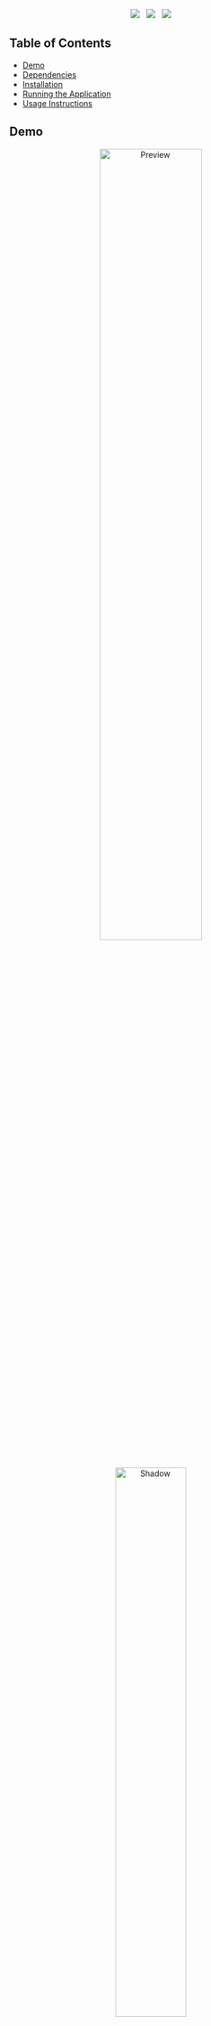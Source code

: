 <p align="center">
<a href="https://www.joolaoye.com/"><img src="https://img.shields.io/badge/Website-Visit-green.svg"/></a> &nbsp; <a href="https://github.com/joolaoye/portfolio/LICENSE"><img src="https://img.shields.io/badge/License-MIT-blue.svg"/></a> &nbsp; <a href=""><img src="https://img.shields.io/badge/Open Source-red.svg"/></a>
</p>



## Table of Contents
- [Demo](#demo)
- [Dependencies](#dependencies)
- [Installation](#installation)
- [Running the Application](#running-the-application)
- [Usage Instructions](#usage-instructions)

## Demo
<p align="center">
  <a href="https://www.joolaoye.com/">
    <img src="https://i.imgur.com/odQxigb.gif" alt="Preview" width="60%"/>
  </a>
  <br/>
  <a href="https://www.joolaoye.com/"><img src="https://arifszn.netlify.app/assets/img/drop-shadow.png" width="50%" alt="Shadow"/></a>
</p>

## Dependencies
- You will need `node.js` installed globally on your machine. [Install node.js](https://nodejs.org/en)
- You will need `git` installed globally on your machine. [Install node.js](https://git-scm.com/downloads)

## Installation
- Clone the repository `git clone https://github.com/joolaoye/portfolio` no your local machine.
  <br>
  Need help cloning a repository? Check out how to clone a github repository [here](https://docs.github.com/en/repositories/creating-and-managing-repositories/cloning-a-repository)
- Go to the portfolio directory `cd portfolio`.
- Remove `node modules` and `package-lock.json` to ensure clean and consistent environment.
- Run `npm install` to install required `node.js` package.
- Run `npm install react-scripts --save` to install the `react-scripts` package for a React project and save it as a dependency in the project's `package.json` file.

## Running the Application
- After following the [Installation guide](#installation), in the project directory run `npm start` to initiate the development server.
- Open [http://localhost:3000](http://localhost:3000) on your local machine to preview the website.
- If you would like to preview the website on a device other than your local machine, check this [guide](https://www.geeksforgeeks.org/how-to-view-react-app-in-a-different-devices/) out.

## Usage Instructions
If you would like to use this website as a template for your website:
- Go to the `src` directory to make your changes.
<br><br>

<h3 align="center">
  Built With
</h3>

<p align="center">
  <img alt="HTML" width="40px" style="padding-right:10px;" src="https://cdn.jsdelivr.net/gh/devicons/devicon/icons/react/react-original-wordmark.svg" />
  <img alt="HTML" width="40px" style="padding-right:10px;" src="https://cdn.jsdelivr.net/gh/devicons/devicon/icons/nodejs/nodejs-original-wordmark.svg" />
  <img alt="HTML" width="40px" style="padding-right:10px;" src="https://cdn.jsdelivr.net/gh/devicons/devicon/icons/css3/css3-original.svg" />
  <img alt="HTML" width="50px" height="40px" style="padding-right:10px;" src="https://encrypted-tbn0.gstatic.com/images?q=tbn:ANd9GcS9tMi01OwPqISbJ1Qbt1mhZ-fRx3Ty_F8uMtOvWkG0Aw&s" />
  <img alt="HTML" width="50px" height="40px" style="padding-right:10px;" src="https://logowik.com/content/uploads/images/vercel1868.jpg" />
</p>
<br><br>
<br><br>
